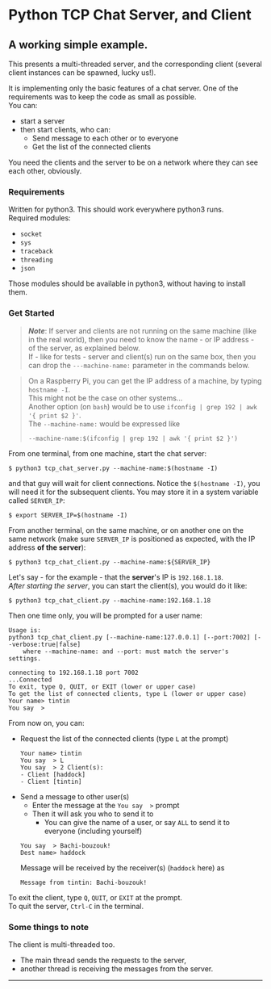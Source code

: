 # Python TCP Chat Server, and Client
## A working simple example.

This presents a multi-threaded server, and the corresponding client (several client instances can be spawned, lucky us!).

It is implementing only the basic features of a chat server. 
One of the requirements was to keep the code as small as possible.  
You can:
- start a server
- then start clients, who can:
  - Send message to each other or to everyone
  - Get the list of the connected clients

You need the clients and the server to be on a network where they can see each other, obviously.

### Requirements
Written for python3. This should work everywhere python3 runs.  
Required modules:
- `socket`
- `sys`
- `traceback`
- `threading`
- `json`

Those modules should be available in python3, without having to install them.

### Get Started
> _**Note**_: If server and clients are not running on the same machine (like in the real world),
> then you need to know the name - or IP address - of the server, as explained below.  
> If - like for tests - server and client(s) run on the same box, then
> you can drop the `---machine-name:` parameter in the commands below.

> On a Raspberry Pi, you can get the IP address of a machine, by typing `hostname -I`.  
> This might not be the case on other systems...  
> Another option (on `bash`) would be to use `ifconfig | grep 192 | awk '{ print $2 }'`.  
> The `--machine-name:` would be expressed like
> ```text
> --machine-name:$(ifconfig | grep 192 | awk '{ print $2 }')
> ```

From one terminal, from one machine, start the chat server:
```text
$ python3 tcp_chat_server.py --machine-name:$(hostname -I)
```
and that guy will wait for client connections. Notice the `$(hostname -I)`, you will need it for the subsequent clients.
You may store it in a system variable called `SERVER_IP`:
```text
$ export SERVER_IP=$(hostname -I)
```

From another terminal, on the same machine, or on another one on the same network 
(make sure `SERVER_IP` is positioned as expected, with the IP address **of the server**):
```text
$ python3 tcp_chat_client.py --machine-name:${SERVER_IP}
```
Let's say - for the example - that the **server**'s IP is `192.168.1.18`.  
_After starting the server_, you can start the client(s), you would do it like:
```text
$ python3 tcp_chat_client.py --machine-name:192.168.1.18
```

Then one time only, you will be prompted for a user name:
```text
Usage is:
python3 tcp_chat_client.py [--machine-name:127.0.0.1] [--port:7002] [--verbose:true|false]
	where --machine-name: and --port: must match the server's settings.

connecting to 192.168.1.18 port 7002
...Connected
To exit, type Q, QUIT, or EXIT (lower or upper case)
To get the list of connected clients, type L (lower or upper case)
Your name> tintin
You say  > 
```
From now on, you can:
- Request the list of the connected clients (type `L` at the prompt)
  ```text
  Your name> tintin
  You say  > L
  You say  > 2 Client(s):
  - Client [haddock]
  - Client [tintin]
    ```
- Send a message to other user(s)
  - Enter the message at the `You say  >` prompt
  - Then it will ask you who to send it to
    - You can give the name of a user, or say `ALL` to send it to everyone (including yourself)
  ```text
  You say  > Bachi-bouzouk!
  Dest name> haddock
  ```
  Message will be received by the receiver(s) (`haddock` here) as
  ```text
  Message from tintin: Bachi-bouzouk!
  ```
To exit the client, type `Q`, `QUIT`, or `EXIT` at the prompt.  
To quit the server, `Ctrl-C` in the terminal.

### Some things to note
The client is multi-threaded too. 
- The main thread sends the requests to the server,
- another thread is receiving the messages from the server.

--- 
